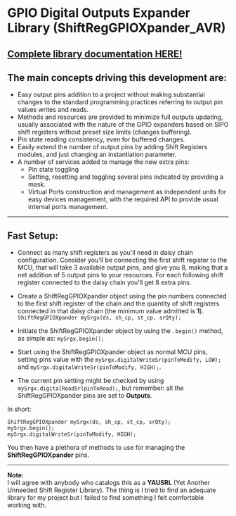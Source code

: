 # GPIO Digital Outputs Expander Library (ShiftRegGPIOXpander_AVR)  

## [Complete library documentation HERE!](https://gabygold67.github.io/ShiftRegGPIOXpander_AVR/)

## The main concepts driving this development are:
   - Easy output pins addition to a project without making substantial changes to the standard programming practices referring to output pin values writes and reads.  
   - Methods and resources are provided to minimize full outputs updating, usually associated with the nature of the GPIO expanders based on SIPO shift registers without preset size limits (changes buffering).
   - Pin state reading consistency, even for buffered changes.
   - Easily extend the number of output pins by adding Shift Registers modules, and just changing an instantiation parameter.  
   - A number of services added to manage the new extra pins:
      - Pin state toggling
      - Setting, resetting and toggling several pins indicated by providing a mask.
      - Virtual Ports construction and management as independent units for easy devices management, with the required API to provide usual internal ports management.  

---  
## Fast Setup:
- Connect as many shift registers as you'll need in daisy chain configuration. Consider you'll be connecting the first shift register to the MCU, that will take 3 available output pins, and give you 8, making that a net addition of 5 output pins to your resources. For each following shift register connected to the daisy chain you'll get 8 extra pins.  

- Create a ShiftRegGPIOXpander object using the pin numbers connected to the first shift register of the chain and the quantity of shift registers connected in that daisy chain (the minimum value admitted is **1**).
`ShiftRegGPIOXpander mySrgx(ds, sh_cp, st_cp, srQty);`

- Initiate the ShiftRegGPIOXpander object by using the `.begin()` method, as simple as: `mySrgx.begin();`

- Start using the ShiftRegGPIOXpander object as normal MCU pins, setting pins value with the `mySrgx.digitalWriteSr(pinToModify, LOW);` and `mySrgx.digitalWriteSr(pinToModify, HIGH);`.

- The current pin setting might be checked by using `mySrgx.digitalReadSr(pinToRead);`, but remember: all the ShiftRegGPIOXpander pins are set to **Outputs**.

In short:
```
ShiftRegGPIOXpander mySrgx(ds, sh_cp, st_cp, srQty);
mySrgx.begin();
mySrgx.digitalWriteSr(pinToModify, HIGH);
```
You then have a plethora of methods to use for managing the **ShiftRegGPIOXpander** pins.

---  
   **Note:**  
   I will agree with anybody who catalogs this as a **YAUSRL** (Yet Another Unneeded Shift Register Library). The thing is I tried to find an adequate library for my project but I failed to find something I felt comfortable working with. 